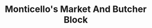---
title: "Monticello's Market And Butcher Block"
url: /haslett/monticellos-market-and-butcher-block/
shop: Metzgerei
---